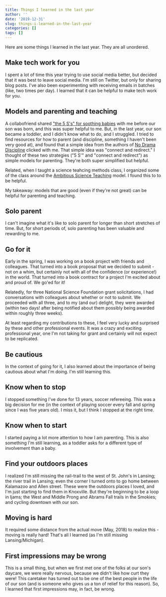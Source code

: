 ```yaml
---
title: Things I learned in the last year
author: ''
date: '2019-12-31'
slug: things-i-learned-in-the-last-year
categories: []
tags: []
---
```


Here are some things I learned in the last year. They are all unordered.

## Make tech work for you
I spent a lot of time this year trying to use social media better, but decided that it was best to leave social media. I'm still on Twitter, but only for sharing blog posts. I've also been experimenting with receiving emails in batches (like, two times per day). I learned that it can be helpful to make tech work for you.

## Models and parenting and teaching

A collabofriend shared ["the 5 S's" for soothing babies](https://www.happiestbaby.com/blogs/baby/the-5-s-s-for-soothing-babies) with me before our son was born, and this was super helpful to me. But, in the last year, our son became a toddler, and I didn't know what to do, and I struggled. I tried to find resources for how to parent (and discipline, something I haven't been very good at), and found that a simple idea from the authors of [No Drama Discipline](https://www.drdansiegel.com/pdf/Refrigerator%20Sheet--NDD.pdf) clicked with me. That simple idea was "connect and redirect." I thought of these two strategies ("5 S'" and "connect and redirect") as simple models for parenting. They're both super simplified but helpful.

Related, when I taught a science teahcing methods class, I organized some of the class around the [Ambitious Science Teaching](https://ambitiousscienceteaching.org/) model. I found this to to be helpful. 

My takeaway: models that are good (even if they're not great) can be helpful for parenting and teaching.

## Solo parent

I can't imagine what it's like to solo parent for longer than short stretches of time. But, for short periods of, solo parenting has been valuable and rewarding to me. 

## Go for it

Early in the spring, I was working on a book project with friends and colleagues. That turned into a book proposal that we decided to submit - not on a whim, but certainly not with all of the confidence (or experience!) in the world. That turned into a book contract for a project I'm excited about and proud of. We go'ed for it!

Relatedly, for three National Science Foundation grant solicitations, I had conversations with colleagues about whether or not to submit. We proceeded with all three, and to my (and our) delight, they were awarded (within two days! after being notified about them possibly being awarded within roughly three weeks).

At least regarding my contributions to these, I feel very lucky and surprised by these and other professional events. It was a crazy and exciting professional year, one I'm not taking for grant and certainly will not expect to be replicated. 

## Be cautious 

In the context of going for it, I also learned about the importance of being cautious about what I'm doing. I'm still learning this. 

## Know when to stop

I stopped something I've done for 13 years, soccer refereeing. This was a big decision for me (in the context of playing soccer every fall and spring since I was five years old). I miss it, but I think I stopped at the right time.

## Know when to start

I started paying a lot more attention to how I am parenting. This is also something I'm still learning, as a toddler asks for a different type of involvement than a baby.

## Find your outdoors places

I realized I'm still missing the rail-trail to the west of St. John's in Lansing; the river trail in Lansing; even the corner I turned onto to go home between Kalamazoo and Allen street. These were the outdoors places I loved, and I'm just starting to find them in Knoxville. But they're beginning to be a loop in Ijams; the West and Middle Prong and Abrams Fall trails in the Smokies; and cycling downtown with our son.

## Moving is hard

It required some distance from the actual move (May, 2018) to realize this - moving is really hard! That's all I learned (as I'm still missing Lansing/Michigan).

## First impressions may be wrong 

This is a small thing, but when we first met one of the folks at our son's daycare, we were really nervous, because we didn't like how curt they were! This caretaker has turned out to be one of the best people in the life of our son (and is someone who gives us a ton of relief for this reason). So, I learned that first impressions may, in fact, be wrong.